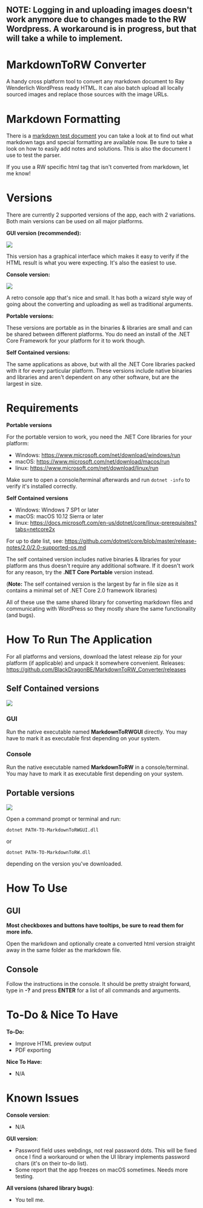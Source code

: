 ## **NOTE: Logging in and uploading images doesn't work anymore due to changes made to the RW Wordpress. A workaround is in progress, but that will take a while to implement.**

# MarkdownToRW Converter

A handy cross platform tool to convert any markdown document to Ray Wenderlich WordPress ready HTML.
It can also batch upload all locally sourced images and replace those sources with the image URLs.

# Markdown Formatting

There is a [markdown test document](ConverterTests/FullTest.markdown) you can take a look at to find out what markdown tags and special formatting are available now. Be sure to take a look on how to easily add notes and solutions.
This is also the document I use to test the parser.

If you use a RW specific html tag that isn't converted from markdown, let me know!

# Versions

There are currently 2 supported versions of the app, each with 2 variations.
Both main versions can be used on all major platforms.

**GUI version (recommended):**

![](READMEImages/CoreGUI.png)

This version has a graphical interface which makes it easy to verify if the HTML result is what you were expecting. It's also the easiest to use.

**Console version:**

![](READMEImages/CoreConsole.png)

A retro console app that's nice and small. It has both a wizard style way of going about the converting and uploading as well as traditional arguments.

**Portable versions:**

These versions are portable as in the binaries & libraries are small and can be shared between different platforms. You do need an install of the .NET Core Framework for your platform for it to work though.

**Self Contained versions:**

The same applications as above, but with all the .NET Core libraries packed with it for every particular platform. These versions include native binaries and libraries and aren't dependent on any other software, but are the largest in size.

# Requirements

**Portable versions**

For the portable version to work, you need the .NET Core libraries for your platform:

- Windows: https://www.microsoft.com/net/download/windows/run
- macOS: https://www.microsoft.com/net/download/macos/run
- linux: https://www.microsoft.com/net/download/linux/run

Make sure to open a console/terminal afterwards and run `dotnet -info` to verify it's installed correctly.

**Self Contained versions**

- Windows: Windows 7 SP1 or later
- macOS: macOS 10.12 Sierra or later
- linux: https://docs.microsoft.com/en-us/dotnet/core/linux-prerequisites?tabs=netcore2x

For up to date list, see: https://github.com/dotnet/core/blob/master/release-notes/2.0/2.0-supported-os.md

The self contained version includes native binaries & libraries for your platform ans thus doesn't require any additional software.
If it doesn't work for any reason, try the **.NET Core Portable** version instead.

(**Note:** The self contained version is the largest by far in file size as it contains a minimal set of .NET Core 2.0 framework libraries)

All of these use the same shared library for converting markdown files and communicating with WordPress so they mostly share the same functionality (and bugs).

# How To Run The Application

For all platforms and versions, download the latest release zip for your platform (if applicable) and unpack it somewhere convenient.
Releases: https://github.com/BlackDragonBE/MarkdownToRW_Converter/releases

## Self Contained versions

![](READMEImages/SelfContainedLinux.png)

### GUI

Run the native executable named **MarkdownToRWGUI** directly. You may have to mark it as executable first depending on your system.

### Console

Run the native executable named **MarkdownToRW**  in a console/terminal. You may have to mark it as executable first depending on your system.

## Portable versions

![](READMEImages/PortableWindows.png)

Open a command prompt or terminal and run:

`dotnet PATH-TO-MarkdownToRWGUI.dll`

or

`dotnet PATH-TO-MarkdownToRW.dll`

depending on the version you've downloaded.

# How To Use

## GUI

**Most checkboxes and buttons have tooltips, be sure to read them for more info.**

Open the markdown and optionally create a converted html version straight away in the same folder as the markdown file. 


## Console

Follow the instructions in the console. It should be pretty straight forward, type in **-?** and press **ENTER** for a list of all commands and arguments.

# To-Do & Nice To Have

**To-Do:**

- Improve HTML preview output
- PDF exporting

**Nice To Have:**

- N/A

# Known Issues

**Console version**:

- N/A

**GUI version**:

- Password field uses webdings, not real password dots. This will be fixed once I find a workaround or when the UI library implements password chars (it's on their to-do list).
- Some report that the app freezes on macOS sometimes. Needs more testing.

**All versions (shared library bugs)**:

- You tell me.

